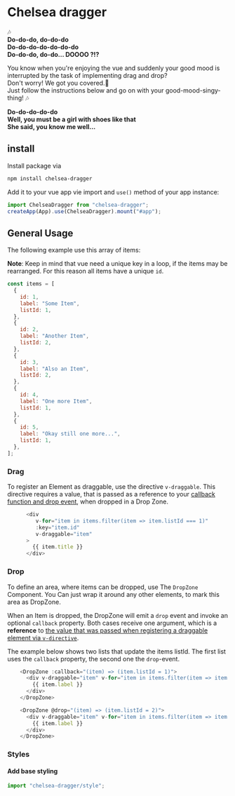 # Chelsea dragger

🎶<br>
**Do-do-do, do-do-do<br>
Do-do-do-do-do-do-do<br>
Do-do-do, do-do... DOOOO ?!?**

You know when you're enjoying the vue and suddenly your good mood is interrupted by the task of implementing drag and drop?<br>
Don't worry! We got you covered.🤝 <br>
Just follow the instructions below and go on with your good-mood-singy-thing! 🎶

**Do-do-do-do-do<br>
Well, you must be a girl with shoes like that<br>
She said, you know me well...**

## install

Install package via

```sh
npm install chelsea-dragger
```

Add it to your vue app vie import and `use()` method of your app instance:

```js
import ChelseaDragger from "chelsea-dragger";
createApp(App).use(ChelseaDragger).mount("#app");
```

## General Usage

The following example use this array of items:

**Note**:
Keep in mind that vue need a unique key in a loop, if the items may be rearranged.
For this reason all items have a unique `id`.

```js
const items = [
  {
    id: 1,
    label: "Some Item",
    listId: 1,
  },
  {
    id: 2,
    label: "Another Item",
    listId: 2,
  },
  {
    id: 3,
    label: "Also an Item",
    listId: 2,
  },
  {
    id: 4,
    label: "One more Item",
    listId: 1,
  },
  {
    id: 5,
    label: "Okay still one more...",
    listId: 1,
  },
];
```

### Drag

To register an Element as draggable, use the directive `v-draggable`.
This directive requires a value, that is passed as a reference to your [callback function and drop event](#drop), when dropped in a Drop Zone.

```js
      <div
         v-for="item in items.filter(item => item.listId === 1)"
         :key="item.id"
         v-draggable="item"
      >
        {{ item.title }}
      </div>
```

### Drop

To define an area, where items can be dropped, use The `DropZone` Component.
You Can just wrap it around any other elements, to mark this area as DropZone.

When an Item is dropped, the DropZone will emit a `drop` event and invoke an optional `callback` property. Both cases receive one argument, which is a **reference** to [the value that was passed when registering a draggable element via `v-directive`](#drag).

The example below shows two lists that update the items listId. The first list uses the `callback` property, the second one the `drop`-event.

```js
    <DropZone :callback="(item) => (item.listId = 1)">
      <div v-draggable="item" v-for="item in items.filter(item => item.listId === 1)" :key="item.id">
        {{ item.label }}
      </div>
    </DropZone>

    <DropZone @drop="(item) => (item.listId = 2)">
      <div v-draggable="item" v-for="item in items.filter(item => item.listId === 2)" :key="item.id">
        {{ item.label }}
      </div>
    </DropZone>
```

### Styles

#### Add base styling

```js
import "chelsea-dragger/style";
```
